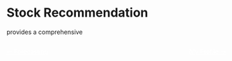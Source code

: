 # Stock Recommendation

provides a comprehensive


<div class="nav-buttons" style="display: flex; justify-content: space-between; margin: 2em 0;">
    <a href="../3_forecast" class="md-button md-button--primary" style="color: white;">← Forecasting</a>
    <a href="../" class="md-button md-button--primary" style="color: white;">My Profile →</a>
</div>